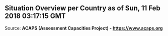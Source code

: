 ## Situation Overview per Country as of Sun, 11 Feb 2018 03:17:15 GMT

Source: **ACAPS (Assessment Capacities Project) - https://www.acaps.org**